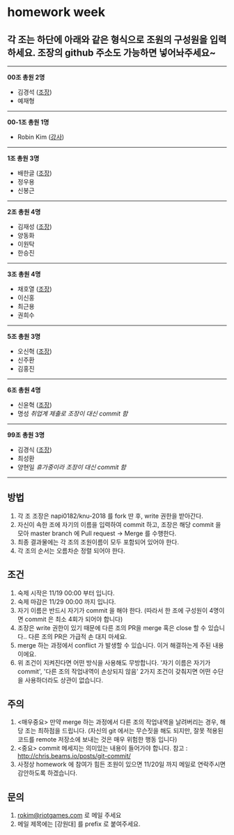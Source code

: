 # homework week

## 각 조는 하단에 아래와 같은 형식으로 조원의 구성원을 입력하세요. 조장의 github 주소도 가능하면 넣어놔주세요~
- - -
**00조 총원 2명**
+ 김경석 ([조장](https://github.com/XXXX))
+ 예재형
- - -
**00-1조 총원 1명**
+ Robin Kim ([강사](https://github.com/napi0182))
- - -
**1조 총원 3명**
+ 배한글 ([조장](https://github.com/dxdiag20))   
+ 정우용
+ 신봉근

- - -
**2조 총원 4명**
+ 김재성 ([조장](https://github.com/CuteIU))
+ 양동화
+ 이원탁
+ 한승진
- - -
**3조 총원 4명**
+ 채호열 ([조장](https://github.com/Cogdof))   
+ 이신홍
+ 최근용
+ 권희수
- - - 

**5조 총원 3명**
+ 오신혁 ([조장](https://github.com/OhShinHyeok))
+ 신주환
+ 김홍진
- - -

**6조 총원 4명**
+ 신윤혁 ([조장](https://github.com/shinyh5049))
+ 명성 *취업계 제출로 조장이 대신 commit 함*
- - -

**99조 총원 3명**
+ 김경식 ([조장](https://github.com/XXXX))
+ 최성환
+ 양현일 *휴가중이라 조장이 대신 commit 함*
- - -

## 방법
1. 각 조 조장은 napi0182/knu-2018 를 fork 딴 후, write 권한을 받아간다.
2. 자신이 속한 조에 자기의 이름을 입력하여 commit 하고, 조장은 해당 commit 을 모아 master branch 에 Pull request -> Merge 를 수행한다.
3. 최종 결과물에는 각 조의 조원이름이 모두 포함되어 있어야 한다.
4. 각 조의 순서는 오름차순 정렬 되어야 한다.

## 조건
1. 숙제 시작은 11/19 00:00 부터 입니다.
1. 숙제 마감은 11/29 00:00 까지 입니다.
1. 자기 이름은 반드시 자기가 commit 을 해야 한다. (따라서 한 조에 구성원이 4명이면 commit 은 최소 4회가 되어야 합니다)
3. 조장은 write 권한이 있기 때문에 다른 조의 PR을 merge 혹은 close 할 수 있습니다.. 다른 조의 PR은 가급적 손 대지 마세요.
3. merge 하는 과정에서 conflict 가 발생할 수 있습니다. 이거 해결하는게 주된 내용이에요.
4. 위 조건이 지켜진다면 어떤 방식을 사용해도 무방합니다. '자기 이름은 자기가 commit', '다른 조의 작업내역이 손상되지 않음' 2가지 조건이 갖춰지면 어떤 수단을 사용하더라도 상관이 없습니다.

## 주의
1. <매우중요> 만약 merge 하는 과정에서 다른 조의 작업내역을 날려버리는 경우, 해당 조는 최하점을 드립니다. (자신의 git 에서는 무슨짓을 해도 되지만, 잘못 적용된 코드를 remote 저장소에 보내는 것은 매우 위험한 행동 입니다)
2. <중요> commit 메세지는 의미있는 내용이 들어가야 합니다. 참고 : http://chris.beams.io/posts/git-commit/
3. 사정상 homework 에 참여가 힘든 조원이 있으면 11/20일 까지 메일로 연락주시면 감안하도록 하겠습니다.

## 문의
1. rokim@riotgames.com 로 메일 주세요
2. 메일 제목에는 [강원대] 를 prefix 로 붙여주세요.
